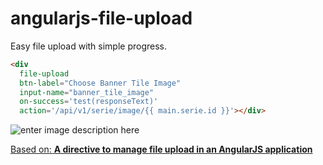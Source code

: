 angularjs-file-upload
=====================

Easy file upload with simple progress.

```html
<div
  file-upload
  btn-label="Choose Banner Tile Image"
  input-name="banner_tile_image"
  on-success='test(responseText)'
  action='/api/v1/serie/image/{{ main.serie.id }}'></div>
```

![enter image description here][1]


[Based on: **A directive to manage file upload in an AngularJS application**][2]


  [1]: http://i.imgur.com/dgxHQqE.png
  [2]: http://blog.brunoscopelliti.com/a-directive-to-manage-file-upload-in-an-angularjs-application
